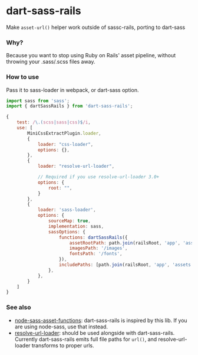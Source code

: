 # dart-sass-rails

Make `asset-url()` helper work outside of sassc-rails, porting to dart-sass

### Why?

Because you want to stop using Ruby on Rails' asset pipeline, without throwing your .sass/.scss files away.

### How to use

Pass it to sass-loader in webpack, or dart-sass option.

```js
import sass from 'sass';
import { dartSassRails } from 'dart-sass-rails';

{
    test: /\.(scss|sass|css)$/i,
    use: [
        MiniCssExtractPlugin.loader,
        {
            loader: "css-loader",
            options: {},
        },
        {
            loader: "resolve-url-loader",

            // Required if you use resolve-url-loader 3.0+
            options: {
                root: "",
            }
        },
        {
            loader: 'sass-loader',
            options: {
                sourceMap: true,
                implementation: sass,
                sassOptions: {
                    functions: dartSassRails({
                        assetRootPath: path.join(railsRoot, 'app', 'assets'),
                        imagesPath: '/images',
                        fontsPath: '/fonts',
                    }),
                    includePaths: [path.join(railsRoot, 'app', 'assets', 'stylesheets')],
                },
            },
        }
    ]
}
```

### See also

- [node-sass-asset-functions](https://github.com/fetch/node-sass-asset-functions): dart-sass-rails is inspired by this lib. If you are using node-sass, use that instead.
- [resolve-url-loader](https://github.com/bholloway/resolve-url-loader): should be used alongside with dart-sass-rails. Currently dart-sass-rails emits full file paths for `url()`, and resolve-url-loader transforms to proper urls.
